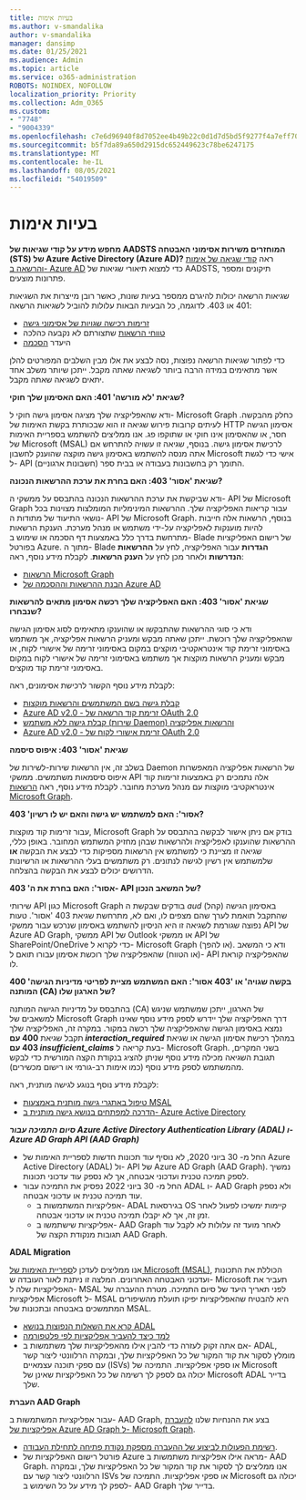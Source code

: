 ```yaml
---
title: בעיות אימות
ms.author: v-smandalika
author: v-smandalika
manager: dansimp
ms.date: 01/25/2021
ms.audience: Admin
ms.topic: article
ms.service: o365-administration
ROBOTS: NOINDEX, NOFOLLOW
localization_priority: Priority
ms.collection: Adm_O365
ms.custom:
- "7748"
- "9004339"
ms.openlocfilehash: c7e6d96940f8d7052ee4b49b22c0d1d7d5bd5f9277f4a7eff709def1da2e13af
ms.sourcegitcommit: b5f7da89a650d2915dc652449623c78be6247175
ms.translationtype: MT
ms.contentlocale: he-IL
ms.lasthandoff: 08/05/2021
ms.locfileid: "54019509"
---
```

# <a name="authentication-issues"></a>בעיות אימות

**מחפש מידע על קודי שגיאות של AADSTS המוחזרים משירות אסימוני האבטחה (STS) של Azure Active Directory‏ (Azure AD)?** ראה [קודי שגיאה של אימות והרשאה ב- Azure AD](https://docs.microsoft.com/azure/active-directory/develop/reference-aadsts-error-codes) כדי למצוא תיאורי שגיאות של AADSTS, תיקונים ומספר פתרונות מוצעים.

שגיאות הרשאה יכולות להיגרם ממספר בעיות שונות, כאשר רובן מייצרות את השגיאות 401 או 403. לדוגמה, כל הבעיות הבאות עלולות להוביל לשגיאות הרשאה:

- [זרימות רכישה שגויות של אסימוני גישה](https://docs.microsoft.com/azure/active-directory/develop/authentication-vs-authorization) 
- [טווחי הרשאות](https://docs.microsoft.com/azure/active-directory/develop/v2-permissions-and-consent) שתצורתם לא נקבעה כהלכה 
- היעדר [הסכמה](https://docs.microsoft.com/azure/active-directory/develop/howto-convert-app-to-be-multi-tenant#understanding-user-and-admin-consent)

כדי לפתור שגיאות הרשאה נפוצות, נסה לבצע את אלו מבין השלבים המפורטים להלן אשר מתאימים במידה הרבה ביותר לשגיאה שאתה מקבל. ייתכן שיותר משלב אחד יתאים לשגיאה שאתה מקבל.

**שגיאת 'לא מורשה' 401: האם האסימון שלך חוקי?**

ודא שהאפליקציה שלך מציגה אסימון גישה חוקי ל- Microsoft Graph כחלק מהבקשה. לעיתים קרובות פירוש שגיאה זו הוא שבכותרת בקשת האימות של HTTP אסימון הגישה חסר, או שהאסימון אינו חוקי או שתוקפו פג. אנו ממליצים להשתמש בספריית האימות של Microsoft (MSAL) לרכישת אסימון גישה. בנוסף, שגיאה זו עשויה להתרחש אם אתה מנסה להשתמש באסימון גישה מוקצה שהוענק לחשבון Microsoft אישי כדי לגשת ל- API התומך רק בחשבונות בעבודה או בבית ספר (חשבונות ארגוניים).

**שגיאת 'אסור' 403: האם בחרת את ערכת ההרשאות הנכונה?**

ודא שביקשת את ערכת ההרשאות הנכונה בהתבסס על ממשקי ה- API של Microsoft Graph עבור קריאות האפליקציה שלך. ההרשאות המינימליות המומלצות מצוינות בכל נושאי התיעוד של מתודות ה- API של Microsoft Graph. בנוסף, הרשאות אלה חייבות להיות מוענקות לאפליקציה על-ידי משתמש או מנהל מערכת. הענקת הרשאות מתרחשת בדרך כלל באמצעות דף הסכמה או שימוש ב- Blade של רישום האפליקציות בפורטל Azure. מתוך ה- Blade **הגדרות** עבור האפליקציה, לחץ על **ההרשאות הנדרשות** ולאחר מכן לחץ על **הענק הרשאות**. לקבלת מידע נוסף, ראה:

- [הרשאות Microsoft Graph](https://docs.microsoft.com/graph/permissions-reference) 
- [הבנת ההרשאות וההסכמה של Azure AD](https://docs.microsoft.com/azure/active-directory/develop/v2-permissions-and-consent)

**שגיאת 'אסור' 403: האם האפליקציה שלך רכשה אסימון מתאים להרשאות שנבחרו?**

ודא כי סוגי ההרשאות שהתבקשו או שהוענקו מתאימים לסוג אסימון הגישה שהאפליקציה שלך רוכשת. ייתכן שאתה מבקש ומעניק הרשאות אפליקציה, אך משתמש באסימוני זרימת קוד אינטראקטיבי מוקצים במקום באסימוני זרימה של אישורי לקוח, או מבקש ומעניק הרשאות מוקצות אך משתמש באסימוני זרימה של אישורי לקוח במקום באסימוני זרימת קוד מוקצים.

לקבלת מידע נוסף הקשור לרכישת אסימונים, ראה:

- [קבלת גישה בשם המשתמשים והרשאות מוקצות](https://docs.microsoft.com/graph/auth-v2-user) 
- [Azure AD v2.0 - זרימת קוד הרשאה של OAuth 2.0](https://docs.microsoft.com/azure/active-directory/develop/v2-oauth2-auth-code-flow) 
- [קבלת גישה ללא משתמש (שירות Daemon) והרשאות אפליקציה](https://docs.microsoft.com/graph/auth-v2-service) 
- [Azure AD v2.0 - זרימת אישורי לקוח של OAuth 2.0](https://docs.microsoft.com/azure/active-directory/develop/v2-oauth2-client-creds-grant-flow)

**שגיאת 'אסור' 403: איפוס סיסמה**

בשלב זה, אין הרשאות שירות-לשירות של Daemon של הרשאות אפליקציה המאפשרות איפוס סיסמאות משתמשים. ממשקי API אלה נתמכים רק באמצעות זרימות קוד אינטראקטיבי מוקצות עם מנהל מערכת מחובר. לקבלת מידע נוסף, ראה [הרשאות Microsoft Graph](https://docs.microsoft.com/graph/permissions-reference).

**403 'אסור': האם למשתמש יש גישה והאם יש לו רשיון?**

עבור זרימות קוד מוקצות, Microsoft Graph בודק אם ניתן אישור לבקשה בהתבסס על ההרשאות שהוענקו לאפליקציה ולהרשאות שבהן מחזיק המשתמש המחובר. באופן כללי, שגיאה זו מציינת כי למשתמש אין הרשאות מספיקות כדי לבצע את הבקשה **או** שלמשתמש אין רשיון לגישה לנתונים. רק משתמשים בעלי ההרשאות או הרשיונות הדרושים יכולים לבצע את הבקשה בהצלחה.

**403 'אסור': האם בחרת את ה- API של המשאב הנכון?**

שירותי API כגון Microsoft Graph בודקים שבקשת ה *aud* (קהל) באסימון הגישה שהתקבל תואמת לערך שהם מצפים לו, ואם לא, מתרחשת שגיאת 403 'אסור'. טעות נפוצה שגורמת לשגיאה זו היא הניסיון להשתמש באסימון שנרכש עבור ממשקי API של Azure AD Graph, ממשקי API של Outlook או ממשקי API של SharePoint/OneDrive כדי לקרוא ל- Microsoft Graph (או להפך). ודא כי המשאב (או הטווח) שהאפליקציה שלך רוכשת אסימון עבורו תואם ל- API שהאפליקציה קוראת לו.

**400 'בקשה שגויה' או '403 אסור': האם המשתמש מציית לפריטי מדיניות הגישה המותנה (CA) של הארגון שלו?**

בהתבסס על מדיניות הגישה המותנה (CA) של הארגון, ייתכן שמשתמש שניגש למשאבים של Microsoft Graph דרך האפליקציה שלך יידרש לספק מידע נוסף שאינו נמצא באסימון הגישה שהאפליקציה שלך רכשה במקור. במקרה זה, האפליקציה שלך תקבל שגיאת **400 עם *interaction_required*** במהלך רכישת אסימון הגישה או שגיאת **403 עם *insufficient_claims*** בעת קריאה ל- Microsoft Graph. בשני המקרים, תגובת השגיאה מכילה מידע נוסף שניתן להציג בנקודת הקצה המורשית כדי לבקש מהמשתמש לספק מידע נוסף (כמו אימות רב-גורמי או רישום מכשירים).

לקבלת מידע נוסף בנוגע לגישה מותנית, ראה:

- [טיפול באתגרי גישה מותנית באמצעות MSAL](https://docs.microsoft.com/azure/active-directory/develop/msal-error-handling-dotnet#conditional-access-and-claims-challenges) 
- [הדרכה למפתחים בנושא גישה מותנית ב- Azure Active Directory](https://docs.microsoft.com/azure/active-directory/develop/v2-conditional-access-dev-guide)

***סיום התמיכה עבור Azure Active Directory Authentication Library (ADAL) ו- Azure AD Graph API (AAD Graph)***

- החל מ- 30 ביוני 2020, לא נוסיף עוד תכונות חדשות לספריית האימות של Azure Active Directory ‏(ADAL) ול- API של Azure AD Graph ‏(AAD Graph). נמשיך לספק תמיכה טכנית ועדכוני אבטחה, אך לא נספק עוד עדכוני תכונות.
- החל מ- 30 ביוני 2022 נפסיק את התמיכה עבור ADAL ו- AAD Graph ולא נספק עוד תמיכה טכנית או עדכוני אבטחה.
    - אפליקציות המשתמשות ב- ADAL בגירסאות OS קיימות ימשיכו לפעול לאחר זמן זה, אך לא יקבלו תמיכה טכנית או עדכוני אבטחה.
    - אפליקציות שישתמשו ב- AAD Graph לאחר מועד זה עלולות לא לקבל עוד תגובות מנקודת הקצה של AAD Graph.

**ADAL Migration**

אנו ממליצים לעדכן ל[ספריית האימות של Microsoft ‏(MSAL)](https://docs.microsoft.com/azure/active-directory/develop/v2-overview), הכוללת את התכונות ועדכוני האבטחה האחרונים. המלצה זו ניתנת לאור העובדה ש- Microsoft תעביר את האפליקציות שלה ל- MSAL לפני תאריך היעד של סיום התמיכה. מטרת ההעברה של אפליקציות Microsoft ל- MSAL היא להבטיח שהאפליקציות יפיקו תועלת מהשיפורים המתמשכים באבטחה ובתכונות של MSAL.

- [קרא את השאלות הנפוצות בנושא ADAL](https://docs.microsoft.com/azure/active-directory/develop/msal-migration#frequently-asked-questions-faq) 
- [למד כיצד להעביר אפליקציות לפי פלטפורמה](https://docs.microsoft.com/azure/active-directory/develop/msal-migration#frequently-asked-questions-faq) 
- אם אתה זקוק לעזרה כדי להבין אילו מהאפליקציות שלך משתמשות ב- ADAL, מומלץ לסקור את קוד המקור של כל האפליקציות שלך, ובמקרה הרלוונטי ליצור קשר עם ספקי תוכנה עצמאיים (ISVs) או ספקי אפליקציות. התמיכה של Microsoft יכולה גם לספק לך רשימה של כל האפליקציות שאינן של Microsoft ADAL בדייר שלך.

**העברת AAD Graph**

עבור אפליקציות המשתמשות ב- AAD Graph, בצע את ההנחיות שלנו [להעברת אפליקציות של Azure AD Graph ל- Microsoft Graph](https://docs.microsoft.com/graph/migrate-azure-ad-graph-planning-checklist?view=graph-rest-1.0&preserve-view=true).

- [רשימת הפעולות לביצוע של ההעברה מספקת נקודת פתיחה לתחילת העבודה](https://docs.microsoft.com/graph/migrate-azure-ad-graph-planning-checklist). 
- פורטל רישום האפליקציות של Azure מראה אילו אפליקציות משתמשות ב- AAD Graph. אנו ממליצים לך לסקור את קוד המקור של כל האפליקציות שלך, ובמקרה הרלוונטי ליצור קשר עם ISVs או ספקי אפליקציות. התמיכה של Microsoft יכולה גם לספק לך מידע על כל השימוש ב- AAD Graph בדייר שלך.

 










